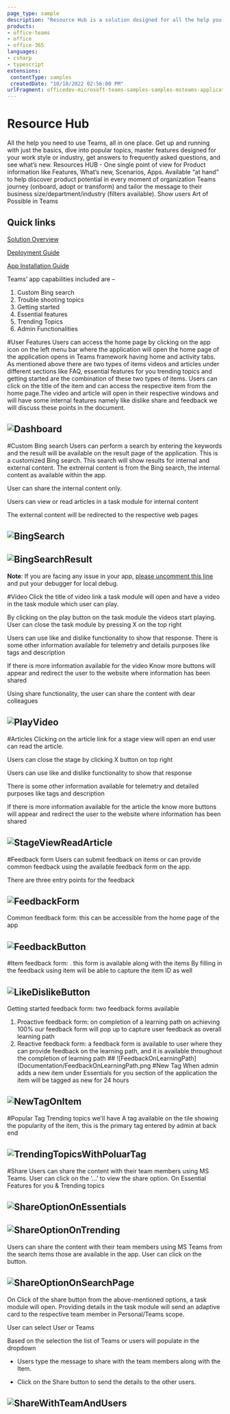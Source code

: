 ```yaml
---
page_type: sample
description: "Resource Hub is a solution designed for all the help you need to use Teams, all in one place. Get up and running with just the basics, dive into popular topics, master features designed for your work style or industry, get answers to frequently asked questions, and see what’s new."
products:
- office-teams
- office
- office-365
languages:
- csharp
- typescript
extensions:
 contentType: samples
 createdDate: "10/10/2022 02:56:00 PM"
urlFragment: officedev-microsoft-teams-samples-samples-msteams-application-resourcehub
---
```



# Resource Hub 
All the help you need to use Teams, all in one place. Get up and running with just the basics, dive into popular topics, master features designed for your work style or industry, get answers to frequently asked questions, and see what’s new.
Resources HUB - One single point of view for Product information like Features, What’s new, Scenarios, Apps. Available “at hand” to help discover product potential in every moment of organization Teams journey (onboard, adopt or transform) and tailor the message to their business size/department/industry (filters available). 
Show users Art of Possible in Teams

## Quick links
[Solution Overview](/samples/msteams-application-resourcehub/Documentation/SolutionOverview.md)

[Deployment Guide](/samples/msteams-application-resourcehub/Documentation/DeploymentGuide.md)

[App Installation Guide](/samples/msteams-application-resourcehub/Documentation/InstallationGuide.md)

Teams’ app capabilities included are – 
1.	Custom Bing search
2.	Trouble shooting topics
3.	Getting started
4.	Essential features
5.	Trending Topics
6.	Admin Functionalities

#User Features
Users can access the home page by clicking on the app icon on the left menu bar where the application will open the home page of the application opens in Teams framework having home and activity tabs. 
As mentioned above there are two types of items videos and articles under different sections like FAQ, essential features for you trending topics and getting started are the combination of these two types of items. 
Users can click on the title of the item and can access the respective item from the home page.The video and article will open in their respective windows and will have some internal features namely like dislike share and feedback we will discuss these points in the document.

 
## ![Dashboard](Documentation/Dashboard.png)

#Custom Bing search
Users can perform a search by entering the keywords and the result will be available on the result page of the application. This is a customized Bing search. This search will show results for internal and external content. The extrernal content is from the Bing search, the internal content as available within the app.

User can share the internal content only.

Users can view or read articles in a task module for internal content

The external content will be redirected to the respective web pages
 
## ![BingSearch](Documentation/BingSearch.png)
## ![BingSearchResult](Documentation/BingSearchResult.png)

**Note**: If you are facing any issue in your app, [please uncomment this line](https://github.com/OfficeDev/Microsoft-Teams-Samples/blob/main/samples/msteams-application-resourcehub/Source/microsoft-teams-apps-selfhelp/Bot/AdapterWithErrorHandler.cs#L26) and put your debugger for local debug.

#Video
Click the title of video link a task module will open and have a video in the task module which user can play.

By clicking on the play button on the task module the videos start playing. User can close the task module by pressing X on the top right

Users can use like and dislike functionality to show that response. There is some other information available for telemetry and details purposes like tags and description

If there is more information available for the video Know more buttons will appear and redirect the user to the website where information has been shared

Using share functionality, the user can share the content with dear colleagues

 
## ![PlayVideo](Documentation/PlayVideo.png)
#Articles
Clicking on the article link for a stage view will open an end user can read the article.

Users can close the stage by clicking X button on top right

Users can use like and dislike functionality to show that response

There is some other information available for telemetry and detailed purposes like tags and description

If there is more information available for the article the know more buttons will appear and redirect the user to the website where information has been shared


 
## ![StageViewReadArticle](Documentation/StageViewReadArticle.png)
#Feedback form
Users can submit feedback on items or can provide common feedback using the available feedback form on the app.

There are three entry points for the feedback


 

## ![FeedbackForm](Documentation/FeedbackForm.png)

Common feedback form: this can be accessible from the home page of the app    
## ![FeedbackButton](Documentation/FeedbackButton.png)
#Item feedback form: 
. this form is available along with the items
By filling in the feedback using item will be able to capture the item ID as well 
## ![LikeDislikeButton](Documentation/LikeDislikeButton.png)

Getting started feedback form: two feedback forms available
1. Proactive feedback form: on completion of a learning path on achieving 100% our feedback form will pop up to capture user feedback as overall learning path
2. Reactive feedback form: a feedback form is available to user where they can provide feedback on the learning path, and it is available throughout the completion of learning path   ## ![FeedbackOnLearningPath](Documentation/FeedbackOnLearningPath.png
#New Tag
When admin adds a new item under Essentials for you section of the application the item will be tagged as new for 24 hours
 
## ![NewTagOnItem](Documentation/NewTagOnItem.png)
#Popular Tag
Trending topics we'll have A tag available on the tile showing the popularity of the item, this is the primary tag entered by admin at back end
 
## ![TrendingTopicsWithPoluarTag](Documentation/TrendingTopicsWithPoluarTag.png)
#Share
Users can share the content with their team members using MS Teams. User can click on the ‘…’ to view the share option. On Essential Features for you & Trending topics
## ![ShareOptionOnEssentials](Documentation/ShareOptionOnEssentials.png)                
## ![ShareOptionOnTrending](Documentation/ShareOptionOnTrending.png)
Users can share the content with their team members using MS Teams from the search items those are available in the app. User can click on the  button.
 
## ![ShareOptionOnSearchPage](Documentation/ShareOptionOnSearchPage.png)
On Click of the share button from the above-mentioned options, a task module will open. Providing details in the task module will send an adaptive card to the respective team member in Personal/Teams scope.

User can select User or Teams

Based on the selection the list of Teams or users will populate in the dropdown

- Users type the message to share with the team members along with the Item.

- Click on the Share button to send the details to the other users.

 ## ![ShareWithTeamAndUsers](Documentation/ShareWithTeamAndUsers.png)
